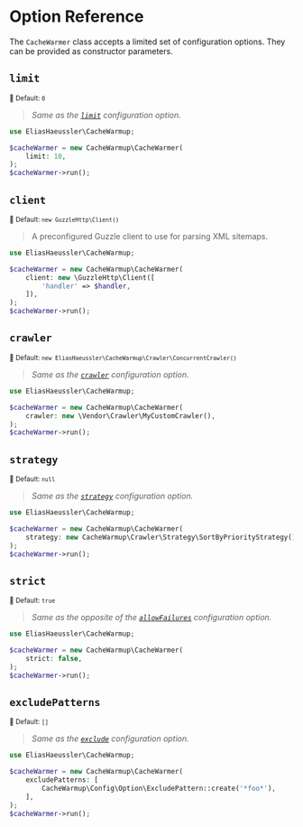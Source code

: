 # Option Reference

The `CacheWarmer` class accepts a limited set of configuration
options. They can be provided as constructor parameters.

## `limit`

<small>🐝&nbsp;Default: `0`</small>

> *Same as the [`limit`](../config-reference/limit.md) configuration option.*

```php
use EliasHaeussler\CacheWarmup;

$cacheWarmer = new CacheWarmup\CacheWarmer(
    limit: 10,
);
$cacheWarmer->run();
```

## `client`

<small>🐝&nbsp;Default: `new GuzzleHttp\Client()`</small>

> A preconfigured Guzzle client to use for parsing XML sitemaps.

```php
use EliasHaeussler\CacheWarmup;

$cacheWarmer = new CacheWarmup\CacheWarmer(
    client: new \GuzzleHttp\Client([
        'handler' => $handler,
    ]),
);
$cacheWarmer->run();
```

## `crawler`

<small>🐝&nbsp;Default: `new EliasHaeussler\CacheWarmup\Crawler\ConcurrentCrawler()`</small>

> *Same as the [`crawler`](../config-reference/crawler.md) configuration option.*

```php
use EliasHaeussler\CacheWarmup;

$cacheWarmer = new CacheWarmup\CacheWarmer(
    crawler: new \Vendor\Crawler\MyCustomCrawler(),
);
$cacheWarmer->run();
```

## `strategy`

<small>🐝&nbsp;Default: `null`</small>

> *Same as the [`strategy`](../config-reference/strategy.md) configuration option.*

```php
use EliasHaeussler\CacheWarmup;

$cacheWarmer = new CacheWarmup\CacheWarmer(
    strategy: new CacheWarmup\Crawler\Strategy\SortByPriorityStrategy(),
);
$cacheWarmer->run();
```

## `strict`

<small>🐝&nbsp;Default: `true`</small>

> *Same as the opposite of the [`allowFailures`](../config-reference/allow-failures.md)
> configuration option.*

```php
use EliasHaeussler\CacheWarmup;

$cacheWarmer = new CacheWarmup\CacheWarmer(
    strict: false,
);
$cacheWarmer->run();
```

## `excludePatterns`

<small>🐝&nbsp;Default: `[]`</small>

> *Same as the [`exclude`](../config-reference/exclude.md) configuration option.*

```php
use EliasHaeussler\CacheWarmup;

$cacheWarmer = new CacheWarmup\CacheWarmer(
    excludePatterns: [
        CacheWarmup\Config\Option\ExcludePattern::create('*foo*'),
    ],
);
$cacheWarmer->run();
```
